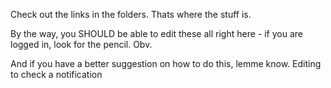 Check out the links in the folders. Thats where the stuff is.

By the way, you SHOULD be able to edit these all right here - if you are logged in, look for the pencil. Obv.

And if you have a better suggestion on how to do this, lemme know.
Editing to check a notification

